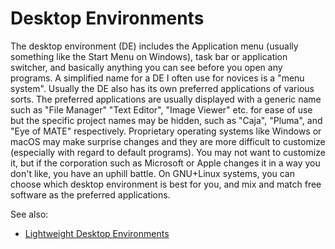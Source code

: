 # Desktop Environments

The desktop environment (DE) includes the Application menu (usually
something like the Start Menu on Windows), task bar or application
switcher, and basically anything you can see before you open any
programs. A simplified name for a DE I often use for novices is a "menu
system". Usually the DE also has its own preferred applications of
various sorts. The preferred applications are usually displayed with a
generic name such as "File Manager" "Text Editor", "Image Viewer" etc.
for ease of use but the specific project names may be hidden, such as
"Caja", "Pluma", and "Eye of MATE" respectively. Proprietary operating
systems like Windows or macOS may make surprise changes and they are
more difficult to customize (especially with regard to default
programs). You may not want to customize it, but if the corporation
such as Microsoft or Apple changes it in a way you don't like, you have
an uphill battle. On GNU+Linux systems, you can choose which desktop
environment is best for you, and mix and match free software as the
preferred applications.

See also:
- [Lightweight Desktop Environments](lightweight-desktop-environments.md)
